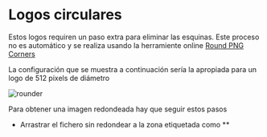 # Logos circulares
Estos logos requiren un paso extra para eliminar las esquinas. Este proceso no es automático y se realiza usando la herramiente online [Round PNG Corners](https://onlinepngtools.com/round-png-corners)

La configuración que se muestra a continuación sería la apropiada para un logo de 512 pixels de diámetro

![rounder](https://user-images.githubusercontent.com/4023320/158087879-b70ee492-3188-4acb-a725-2c7da6dc9c3e.jpg)

Para obtener una imagen redondeada hay que seguir estos pasos
- Arrastrar el fichero sin redondear a la zona etiquetada como **
